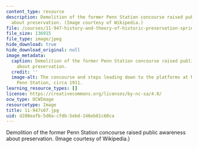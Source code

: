 ```yaml
---
content_type: resource
description: Demolition of the former Penn Station concourse raised public awareness
  about preservation. (Image courtesy of Wikipedia.)
file: /courses/11-947-history-and-theory-of-historic-preservation-spring-2007/d208eafb5d0acfdb5ebd146eb81c60ca_11-947s07.jpg
file_size: 136915
file_type: image/jpeg
hide_download: true
hide_download_original: null
image_metadata:
  caption: Demolition of the former Penn Station concourse raised public awareness
    about preservation.
  credit: ''
  image-alt: The concourse and steps leading down to the platforms at New York City's
    Penn Station, circa 1911.
learning_resource_types: []
license: https://creativecommons.org/licenses/by-nc-sa/4.0/
ocw_type: OCWImage
resourcetype: Image
title: 11-947s07.jpg
uid: d208eafb-5d0a-cfdb-5ebd-146eb81c60ca
---
```

Demolition of the former Penn Station concourse raised public awareness about preservation. (Image courtesy of Wikipedia.)